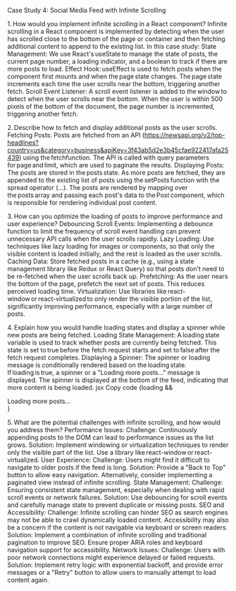 Case Study 4: Social Media Feed with Infinite Scrolling 
 
 
1. How would you implement infinite scrolling in a React component? 
Infinite scrolling in a React component is implemented by detecting when the user has scrolled close to the bottom of the page or container and then fetching additional content to append to the existing list. In this case study: 
State Management: We use React's useState to manage the state of posts, the current page number, a loading indicator, and a boolean to track if there are more posts to load. 
Effect Hook: useEffect is used to fetch posts when the component first mounts and when the page state changes. The page state increments each time the user scrolls near the bottom, triggering another fetch. 
Scroll Event Listener: A scroll event listener is added to the window to detect when the user scrolls near the bottom. When the user is within 500 pixels of the bottom of the document, the page number is incremented, triggering another fetch. 

2. Describe how to fetch and display additional posts as the user scrolls. 
Fetching Posts: 
Posts are fetched from an API (https://newsapi.org/v2/top-headlines?country=us&category=business&apiKey=3f43ab5d2e3b45cfae922417afa25439) using the fetchfunction. 
The API is called with query parameters for page and limit, which are used to paginate the results. 
Displaying Posts: 
The posts are stored in the posts state. As more posts are fetched, they are appended to the existing list of posts using the setPosts function with the spread operator (...). 
The posts are rendered by mapping over the posts array and passing each post's data to the Post component, which is responsible for rendering individual post content. 

3. How can you optimize the loading of posts to improve performance and user experience? 
Debouncing Scroll Events: Implementing a debounce function to limit the frequency of scroll event handling can prevent unnecessary API calls when the user scrolls rapidly. 
Lazy Loading: Use techniques like lazy loading for images or components, so that only the visible content is loaded initially, and the rest is loaded as the user scrolls. 
Caching Data: Store fetched posts in a cache (e.g., using a state management library like Redux or React Query) so that posts don’t need to be re-fetched when the user scrolls back up. 
Prefetching: As the user nears the bottom of the page, prefetch the next set of posts. This reduces perceived loading time. 
Virtualization: Use libraries like react-window or react-virtualized to only render the visible portion of the list, significantly improving performance, especially with a large number of posts. 

4. Explain how you would handle loading states and display a spinner while new posts are being fetched. 
Loading State Management: A loading state variable is used to track whether posts are currently being fetched. This state is set to true before the fetch request starts and set to false after the fetch request completes. 
Displaying a Spinner: 
The spinner or loading message is conditionally rendered based on the loading state. If loading is true, a spinner or a "Loading more posts..." message is displayed. 
The spinner is displayed at the bottom of the feed, indicating that more content is being loaded. 
jsx 
Copy code 
{loading && <div className="loading">Loading more posts...</div>} 

5. What are the potential challenges with infinite scrolling, and how would you address them? 
Performance Issues: 
Challenge: Continuously appending posts to the DOM can lead to performance issues as the list grows. 
Solution: Implement windowing or virtualization techniques to render only the visible part of the list. Use a library like react-window or react-virtualized. 
User Experience: 
Challenge: Users might find it difficult to navigate to older posts if the feed is long. 
Solution: Provide a "Back to Top" button to allow easy navigation. Alternatively, consider implementing a paginated view instead of infinite scrolling. 
State Management: 
Challenge: Ensuring consistent state management, especially when dealing with rapid scroll events or network failures. 
Solution: Use debouncing for scroll events and carefully manage state to prevent duplicate or missing posts. 
SEO and Accessibility: 
Challenge: Infinite scrolling can hinder SEO as search engines may not be able to crawl dynamically loaded content. Accessibility may also be a concern if the content is not navigable via keyboard or screen readers. 
Solution: Implement a combination of infinite scrolling and traditional pagination to improve SEO. Ensure proper ARIA roles and keyboard navigation support for accessibility. 
Network Issues: 
Challenge: Users with poor network connections might experience delayed or failed requests. 
Solution: Implement retry logic with exponential backoff, and provide error messages or a "Retry" button to allow users to manually attempt to load content again. 
